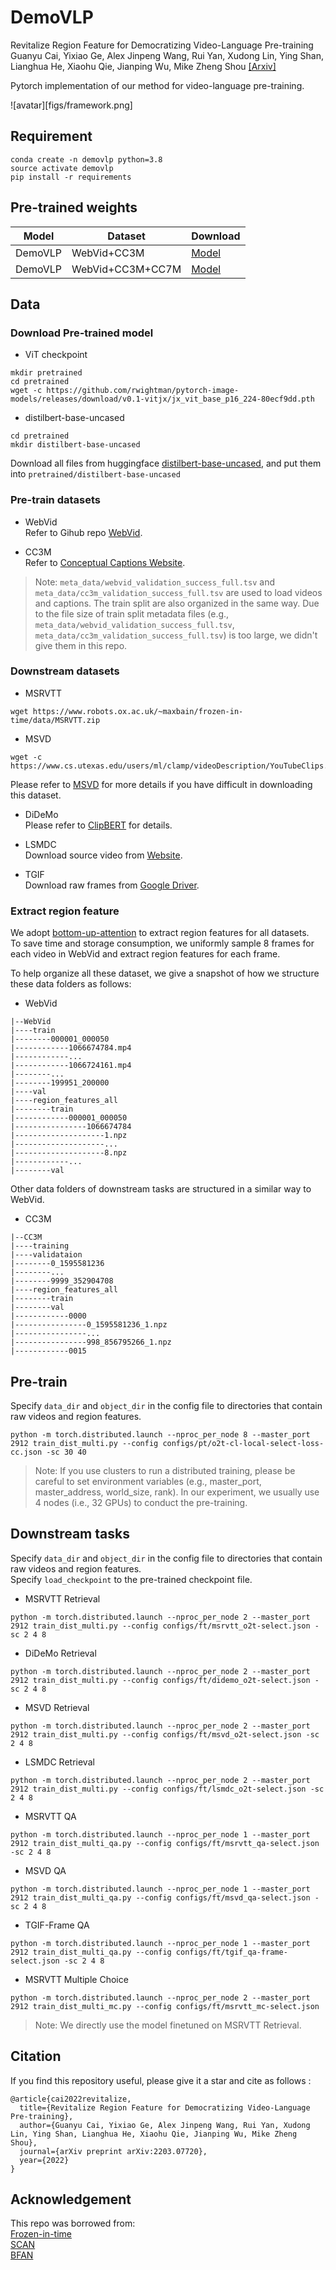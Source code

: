 # DemoVLP
Revitalize Region Feature for Democratizing Video-Language Pre-training   
Guanyu Cai, Yixiao Ge, Alex Jinpeng Wang, Rui Yan, Xudong Lin, Ying Shan, Lianghua He, Xiaohu Qie, Jianping Wu, Mike Zheng Shou [[Arxiv]][1]  

Pytorch implementation of our method for video-language pre-training.  

![avatar][figs/framework.png]

## Requirement
```
conda create -n demovlp python=3.8
source activate demovlp 
pip install -r requirements
```

## Pre-trained weights
|Model|Dataset|Download|
|-----|-------|--------|
|DemoVLP|WebVid+CC3M|[Model][7]|
|DemoVLP|WebVid+CC3M+CC7M|[Model][8]|

## Data
### Download Pre-trained model
- ViT checkpoint
```
mkdir pretrained
cd pretrained
wget -c https://github.com/rwightman/pytorch-image-models/releases/download/v0.1-vitjx/jx_vit_base_p16_224-80ecf9dd.pth
```
- distilbert-base-uncased  
```
cd pretrained
mkdir distilbert-base-uncased
```
Download all files from huggingface [distilbert-base-uncased][2], and put them into `pretrained/distilbert-base-uncased`  

### Pre-train datasets
- WebVid  
Refer to Gihub repo [WebVid](https://github.com/m-bain/webvid).

- CC3M  
Refer to [Conceptual Captions Website](https://ai.google.com/research/ConceptualCaptions/download).

> Note: `meta_data/webvid_validation_success_full.tsv` and `meta_data/cc3m_validation_success_full.tsv` are used to load videos and captions. The train split are also organized in the same way. Due to the file size of train split metadata files (e.g., `meta_data/webvid_validation_success_full.tsv`, `meta_data/cc3m_validation_success_full.tsv`) is too large, we didn't give them in this repo.   

### Downstream datasets
- MSRVTT
```
wget https://www.robots.ox.ac.uk/~maxbain/frozen-in-time/data/MSRVTT.zip
```

- MSVD
```
wget -c https://www.cs.utexas.edu/users/ml/clamp/videoDescription/YouTubeClips.tar
```
Please refer to [MSVD](https://www.cs.utexas.edu/users/ml/clamp/videoDescription/) for more details if you have difficult in downloading this dataset.

- DiDeMo  
Please refer to [ClipBERT](https://github.com/jayleicn/ClipBERT/blob/main/scripts/download_didemo.sh) for details.

- LSMDC  
Download source video from [Website](https://sites.google.com/site/describingmovies/).


- TGIF  
Download raw frames from [Google Driver][9].

### Extract region feature
We adopt [bottom-up-attention][6] to extract region features for all datasets.  
To save time and storage consumption, we uniformly sample 8 frames for each video in WebVid and extract region features for each frame.  

To help organize all these dataset, we give a snapshot of how we structure these data folders as follows:
- WebVid  
```
|--WebVid
|----train
|--------000001_000050
|------------1066674784.mp4
|------------...
|------------1066724161.mp4
|--------...
|--------199951_200000
|----val
|----region_features_all
|--------train
|------------000001_000050
|----------------1066674784
|--------------------1.npz
|--------------------...
|--------------------8.npz
|------------...
|--------val
```
Other data folders of downstream tasks are structured in a similar way to WebVid.  

- CC3M
```
|--CC3M
|----training
|----validataion
|--------0_1595581236
|--------...
|--------9999_352904708
|----region_features_all
|--------train
|--------val
|------------0000
|----------------0_1595581236_1.npz
|----------------...
|----------------998_856795266_1.npz
|------------0015
```

## Pre-train
Specify `data_dir` and `object_dir` in the config file to directories that contain raw videos and region features.   
```
python -m torch.distributed.launch --nproc_per_node 8 --master_port 2912 train_dist_multi.py --config configs/pt/o2t-cl-local-select-loss-cc.json -sc 30 40
```

> Note: If you use clusters to run a distributed training, please be careful to set environment variables (e.g., master_port, master_address, world_size, rank). In our experiment, we usually use 4 nodes (i.e., 32 GPUs) to conduct the pre-training.

## Downstream tasks
Specify `data_dir` and `object_dir` in the config file to directories that contain raw videos and region features.  
Specify `load_checkpoint` to the pre-trained checkpoint file.  
- MSRVTT Retrieval
```
python -m torch.distributed.launch --nproc_per_node 2 --master_port 2912 train_dist_multi.py --config configs/ft/msrvtt_o2t-select.json -sc 2 4 8
```

- DiDeMo Retrieval
```
python -m torch.distributed.launch --nproc_per_node 2 --master_port 2912 train_dist_multi.py --config configs/ft/didemo_o2t-select.json -sc 2 4 8
```

- MSVD Retrieval
```
python -m torch.distributed.launch --nproc_per_node 2 --master_port 2912 train_dist_multi.py --config configs/ft/msvd_o2t-select.json -sc 2 4 8
```

- LSMDC Retrieval
```
python -m torch.distributed.launch --nproc_per_node 2 --master_port 2912 train_dist_multi.py --config configs/ft/lsmdc_o2t-select.json -sc 2 4 8
```

- MSRVTT QA
```
python -m torch.distributed.launch --nproc_per_node 1 --master_port 2912 train_dist_multi_qa.py --config configs/ft/msrvtt_qa-select.json -sc 2 4 8
```

- MSVD QA
```
python -m torch.distributed.launch --nproc_per_node 1 --master_port 2912 train_dist_multi_qa.py --config configs/ft/msvd_qa-select.json -sc 2 4 8
```

- TGIF-Frame QA
```
python -m torch.distributed.launch --nproc_per_node 1 --master_port 2912 train_dist_multi_qa.py --config configs/ft/tgif_qa-frame-select.json -sc 2 4 8
```

- MSRVTT Multiple Choice
```
python -m torch.distributed.launch --nproc_per_node 2 --master_port 2912 train_dist_multi_mc.py --config configs/ft/msrvtt_mc-select.json 
```
> Note: We directly use the model finetuned on MSRVTT Retrieval.

## Citation
If you find this repository useful, please give it a star and cite as follows :
```
@article{cai2022revitalize,
  title={Revitalize Region Feature for Democratizing Video-Language Pre-training},
  author={Guanyu Cai, Yixiao Ge, Alex Jinpeng Wang, Rui Yan, Xudong Lin, Ying Shan, Lianghua He, Xiaohu Qie, Jianping Wu, Mike Zheng Shou},
  journal={arXiv preprint arXiv:2203.07720},
  year={2022}
}
```

## Acknowledgement
This repo was borrowed from:  
[Frozen-in-time][3]  
[SCAN][4]  
[BFAN][5]  

[1]: https://arxiv.org/abs/2203.07720
[2]: https://huggingface.co/distilbert-base-uncased/tree/main
[3]: https://github.com/m-bain/frozen-in-time
[4]: https://github.com/kuanghuei/SCAN
[5]: https://github.com/CrossmodalGroup/BFAN
[6]: https://github.com/MILVLG/bottom-up-attention.pytorch
[7]: https://mega.nz/file/Yi4igDib#e8M5mwFEYXkGMv9nye9aoDoYr2neTwKx_DZyy6f1qyQ
[8]: https://mega.nz/file/ZiQSkRJb#CmoyCQKePbynJh1uKQT5I0iQ91ZTkQzJO4ecYlAyDuE
[9]: https://drive.google.com/file/d/11wdvsTYIPcSTRMVry1tufILiNE4aAMp5/view?usp=sharing